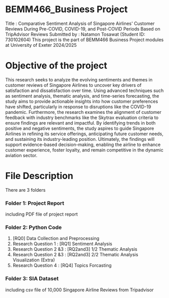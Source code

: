 # BEMM466_Business Project
Title : Comparative Sentiment Analysis of Singapore Airlines' Customer Reviews During Pre-COVID, COVID-19, and Post-COVID Periods Based on TripAdvisor Reviews
Submitted by : Natamon Tosawat (Student ID: 730102604)
This project is the part of BEMM466 Business Project modules at University of Exeter 2024/2025

# Objective of the project
This research seeks to analyze the evolving sentiments and themes in customer reviews of Singapore Airlines to uncover key drivers of satisfaction and dissatisfaction over time. Using advanced techniques such as sentiment analysis, thematic analysis, and time-series forecasting, the study aims to provide actionable insights into how customer preferences have shifted, particularly in response to disruptions like the COVID-19 pandemic. Furthermore, the research examines the alignment of customer feedback with industry benchmarks like the Skytrax evaluation criteria to ensure findings are relevant and impactful. By identifying trends in both positive and negative sentiments, the study aspires to guide Singapore Airlines in refining its service offerings, anticipating future customer needs, and sustaining its industry-leading position. Ultimately, the findings will support evidence-based decision-making, enabling the airline to enhance customer experience, foster loyalty, and remain competitive in the dynamic aviation sector.

# File Description
There are 3 folders
### Folder 1: Project Report
including PDF file of project report
### Folder 2: Python Code
1. [RQ0] Data Collection and Preprocessing
2. Research Question 1 : [RQ1] Sentiment Analysis
3. Research Question 2 &3 : [RQ2and3] 1/2 Thematic Analysis
4. Research Question 2 &3 : [RQ2and3] 2/2 Thematic Analysis Visualization (Extra)
5. Research Question 4 : [RQ4] Topics Forcasting
### Folder 3: SIA Dataset
including csv file of 10,000 Singapore Airline Reviews from Tripadvisor
